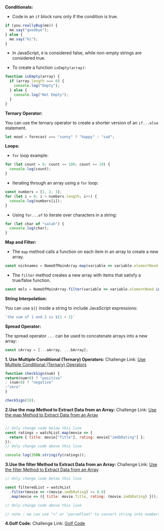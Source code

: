 
**Conditionals:**

- Code in an `if` block runs only if the condition is true.

```javascript
if (you.reallyBug(me)) {
  me.say("goodbye");
} else {
  me.say("hi");
}
```

- In JavaScript, `0` is considered false, while non-empty strings are considered true.

- To create a function `isEmpty(array)`:

```javascript
function isEmpty(array) {
  if (array.length === 0) {
    console.log("Empty");
  } else {
    console.log("Not Empty");
  }
}
```

**Ternary Operator:**

You can use the ternary operator to create a shorter version of an `if...else` statement.

```javascript
let mood = forecast === "sunny" ? "happy" : "sad";
```

**Loops:**

- `for` loop example:

```javascript
for (let count = 0; count <= 100; count += 10) {
  console.log(count);
}
```

- Iterating through an array using a `for` loop:

```javascript
const numbers = [1, 2, 3];
for (let i = 0; i < numbers.length; i++) {
  console.log(numbers[i]);
}
```

- Using `for...of` to iterate over characters in a string:

```javascript
for (let char of "salah") {
  console.log(char);
}
```

**Map and Filter:**

- The `map` method calls a function on each item in an array to create a new array.

```javascript
const nicknames = NameOfMainArray.map(variable => variable.elementNeed + "anything");
```

- The `filter` method creates a new array with items that satisfy a true/false function.

```javascript
const mels = NameOfMainArray.filter(variable => variable.elementNeed.includes("mel"));
```

**String Interpolation:**

You can use `${}` inside a string to include JavaScript expressions:

```javascript
`the sum of 1 and 2 is ${1 + 2}`
```

**Spread Operator:**

The spread operator `...` can be used to concatenate arrays into a new array:

```javascript
const cArray = [...aArray, ...bArray];
```

**1. Use Multiple Conditional (Ternary) Operators:**
Challenge Link: [Use Multiple Conditional (Ternary) Operators](https://www.freecodecamp.org/learn/javascript-algorithms-and-data-structures/basic-javascript/use-multiple-conditional-ternary-operators)
```javascript
function checkSign(num) {
return(num>0) ? "positive"
: (num<0) ? "negative"
:"zero"
}

checkSign(10);
```

**2.Use the map Method to Extract Data from an Array:**
Challenge Link: [Use the map Method to Extract Data from an Array](https://www.freecodecamp.org/learn/javascript-algorithms-and-data-structures/functional-programming/use-the-map-method-to-extract-data-from-an-array)

```javascript

// Only change code below this line
const ratings = watchList.map(movie => {
  return { title: movie["Title"], rating: movie["imdbRating"] };
});
// Only change code above this line

console.log(JSON.stringify(ratings));
```

**3.Use the filter Method to Extract Data from an Array:**
Challenge Link: [Use the filter Method to Extract Data from an Array](https://www.freecodecamp.org/learn/javascript-algorithms-and-data-structures/functional-programming/use-the-filter-method-to-extract-data-from-an-array)

```javascript
// Only change code below this line

const filteredList = watchList
  .filter(movie => +(movie.imdbRating) >= 8.0)
  .map(movie => ({ title: movie.Title, rating: (movie.imdbRating) }));

// Only change code above this line

// note : we can use "+" or "parseFloat" to convert string into numbers :DD
```

**4.Golf Code:**
Challenge Link: [Golf Code](https://www.freecodecamp.org/learn/javascript-algorithms-and-data-structures/basic-javascript/golf-code)

```javascript

```
